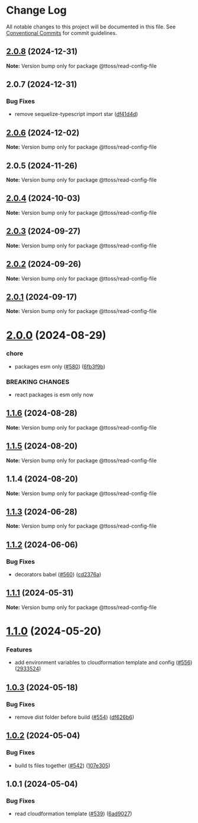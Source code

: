 # Change Log

All notable changes to this project will be documented in this file.
See [Conventional Commits](https://conventionalcommits.org) for commit guidelines.

## [2.0.8](https://github.com/ttoss/ttoss/compare/@ttoss/read-config-file@2.0.7...@ttoss/read-config-file@2.0.8) (2024-12-31)

**Note:** Version bump only for package @ttoss/read-config-file

## 2.0.7 (2024-12-31)

### Bug Fixes

- remove sequelize-typescript import star ([df41d4d](https://github.com/ttoss/ttoss/commit/df41d4d03b7696cb2f30648e91f56e9e2cad8013))

## [2.0.6](https://github.com/ttoss/ttoss/compare/@ttoss/read-config-file@2.0.5...@ttoss/read-config-file@2.0.6) (2024-12-02)

**Note:** Version bump only for package @ttoss/read-config-file

## 2.0.5 (2024-11-26)

**Note:** Version bump only for package @ttoss/read-config-file

## [2.0.4](https://github.com/ttoss/ttoss/compare/@ttoss/read-config-file@2.0.3...@ttoss/read-config-file@2.0.4) (2024-10-03)

**Note:** Version bump only for package @ttoss/read-config-file

## [2.0.3](https://github.com/ttoss/ttoss/compare/@ttoss/read-config-file@2.0.2...@ttoss/read-config-file@2.0.3) (2024-09-27)

**Note:** Version bump only for package @ttoss/read-config-file

## [2.0.2](https://github.com/ttoss/ttoss/compare/@ttoss/read-config-file@2.0.1...@ttoss/read-config-file@2.0.2) (2024-09-26)

**Note:** Version bump only for package @ttoss/read-config-file

## [2.0.1](https://github.com/ttoss/ttoss/compare/@ttoss/read-config-file@2.0.0...@ttoss/read-config-file@2.0.1) (2024-09-17)

**Note:** Version bump only for package @ttoss/read-config-file

# [2.0.0](https://github.com/ttoss/ttoss/compare/@ttoss/read-config-file@1.1.6...@ttoss/read-config-file@2.0.0) (2024-08-29)

### chore

- packages esm only ([#580](https://github.com/ttoss/ttoss/issues/580)) ([6fb3f9b](https://github.com/ttoss/ttoss/commit/6fb3f9b859ceb1c2b89dd5a97465ac7d7dd4f3a2))

### BREAKING CHANGES

- react packages is esm only now

## [1.1.6](https://github.com/ttoss/ttoss/compare/@ttoss/read-config-file@1.1.5...@ttoss/read-config-file@1.1.6) (2024-08-28)

**Note:** Version bump only for package @ttoss/read-config-file

## [1.1.5](https://github.com/ttoss/ttoss/compare/@ttoss/read-config-file@1.1.4...@ttoss/read-config-file@1.1.5) (2024-08-20)

**Note:** Version bump only for package @ttoss/read-config-file

## 1.1.4 (2024-08-20)

**Note:** Version bump only for package @ttoss/read-config-file

## [1.1.3](https://github.com/ttoss/ttoss/compare/@ttoss/read-config-file@1.1.2...@ttoss/read-config-file@1.1.3) (2024-06-28)

**Note:** Version bump only for package @ttoss/read-config-file

## [1.1.2](https://github.com/ttoss/ttoss/compare/@ttoss/read-config-file@1.1.1...@ttoss/read-config-file@1.1.2) (2024-06-06)

### Bug Fixes

- decorators babel ([#560](https://github.com/ttoss/ttoss/issues/560)) ([cd2376a](https://github.com/ttoss/ttoss/commit/cd2376a67c37205b205ef4d7a64d8055c05531f1))

## [1.1.1](https://github.com/ttoss/ttoss/compare/@ttoss/read-config-file@1.1.0...@ttoss/read-config-file@1.1.1) (2024-05-31)

**Note:** Version bump only for package @ttoss/read-config-file

# [1.1.0](https://github.com/ttoss/ttoss/compare/@ttoss/read-config-file@1.0.3...@ttoss/read-config-file@1.1.0) (2024-05-20)

### Features

- add environment variables to cloudformation template and config ([#556](https://github.com/ttoss/ttoss/issues/556)) ([2933524](https://github.com/ttoss/ttoss/commit/2933524b02dfad240acd4d0634e75520f44b018d))

## [1.0.3](https://github.com/ttoss/ttoss/compare/@ttoss/read-config-file@1.0.2...@ttoss/read-config-file@1.0.3) (2024-05-18)

### Bug Fixes

- remove dist folder before build ([#554](https://github.com/ttoss/ttoss/issues/554)) ([df626b6](https://github.com/ttoss/ttoss/commit/df626b6010d7592ca340f97e6353afdaf2210a74))

## [1.0.2](https://github.com/ttoss/ttoss/compare/@ttoss/read-config-file@1.0.1...@ttoss/read-config-file@1.0.2) (2024-05-04)

### Bug Fixes

- build ts files together ([#542](https://github.com/ttoss/ttoss/issues/542)) ([107e305](https://github.com/ttoss/ttoss/commit/107e305a7d0839a136610d9321539de96a2d7a4a))

## 1.0.1 (2024-05-04)

### Bug Fixes

- read cloudformation template ([#539](https://github.com/ttoss/ttoss/issues/539)) ([6ad9027](https://github.com/ttoss/ttoss/commit/6ad90279d2bd7fb8be051134b73f61babd3637c7))

